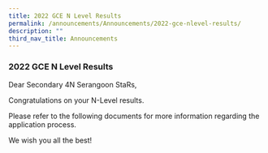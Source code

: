 ```yaml
---
title: 2022 GCE N Level Results
permalink: /announcements/Announcements/2022-gce-nlevel-results/
description: ""
third_nav_title: Announcements
---
```


### 2022 GCE N Level Results

Dear Secondary 4N Serangoon StaRs,

Congratulations on your N-Level results.

Please refer to the following documents for more information regarding the application process.

We wish you all the best!

